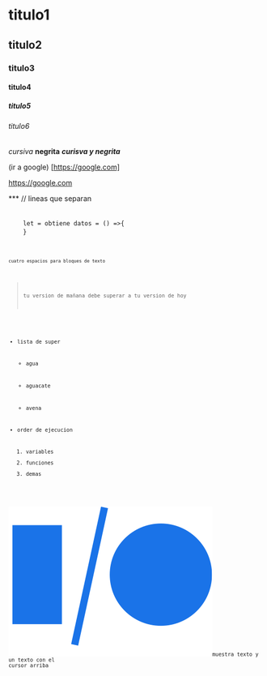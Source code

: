 # titulo1
## titulo2
### titulo3
#### titulo4
##### titulo5
###### titulo6



*cursiva*
**negrita**
***curisva y negrita***



(ir a google)
[https://google.com]

<https://google.com>

*** // lineas que separan

<code>  
    let = obtiene datos = () =>{
    }
<code>


    cuatro espacios para bloques de texto



> tu version de mañana debe superar a tu version de hoy



+ lista de super
    - agua
    * aguacate
    + avena


+ order de ejecucion
    1. variables
    2. funciones
    3. demas



![gato blanco](/responsive%20design%20y%20arquitectura%20CSS/img/google403px.svg.png "gato blanco")muestra texto y un texto con el cursor arriba





